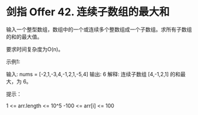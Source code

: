 # 剑指 Offer 42. 连续子数组的最大和
  输入一个整型数组，数组中的一个或连续多个整数组成一个子数组。求所有子数组的和的最大值。
  
  要求时间复杂度为O(n)。
  
   
  
  示例1:
  
  输入: nums = [-2,1,-3,4,-1,2,1,-5,4]
  输出: 6
  解释: 连续子数组 [4,-1,2,1] 的和最大，为 6。
   
  
  提示：
  
  1 <= arr.length <= 10^5
  -100 <= arr[i] <= 100
